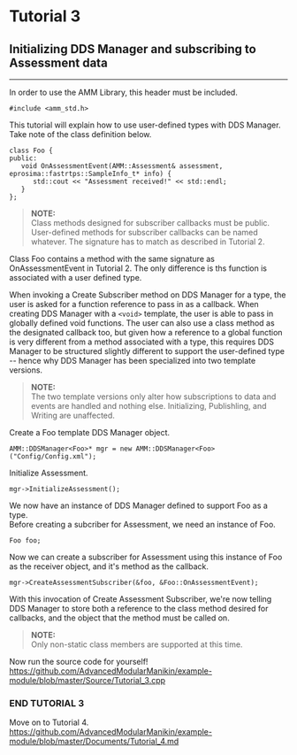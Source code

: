 


# Tutorial 3
## Initializing <TYPE> DDS Manager and subscribing to Assessment data

---

In order to use the AMM Library, this header must be included.
```
#include <amm_std.h>
```


This tutorial will explain how to use user-defined types with DDS Manager.\
Take note of the class definition below.
```
class Foo {
public:
   void OnAssessmentEvent(AMM::Assessment& assessment, eprosima::fastrtps::SampleInfo_t* info) {
      std::cout << "Assessment received!" << std::endl;
   }
};
```
> **NOTE:**\
Class methods designed for subscriber callbacks must be public. User-defined methods for subscriber callbacks can be named whatever. The signature has to match as described in Tutorial 2.

Class Foo contains a method with the same signature as OnAssessmentEvent in Tutorial 2.
The only difference is ths function is associated with a user defined type.

When invoking a Create Subscriber method on DDS Manager for a type, the user is asked for a function reference to pass in as a callback. When creating DDS Manager with a `<void>` template, the user is able to pass in globally defined void functions. The user can also use a class method as the designated callback too, but given how a reference to a global function is very different from a method associated with a type, this requires DDS Manager to be structured slightly different to support the user-defined type -- hence why DDS Manager has been specialized into two template versions.

> **NOTE:**\
The two template versions only alter how subscriptions to data and events are handled and nothing else.
Initializing, Publishling, and Writing are unaffected.


Create a Foo template DDS Manager object.
```
AMM::DDSManager<Foo>* mgr = new AMM::DDSManager<Foo>("Config/Config.xml");
```

Initialize Assessment.
```
mgr->InitializeAssessment();
```


We now have an instance of DDS Manager defined to support Foo as a type.\
Before creating a subcriber for Assessment, we need an instance of Foo.
```
Foo foo;
```

Now we can create a subscriber for Assessment using this instance of Foo as the receiver object, and it's method as the callback.
```
mgr->CreateAssessmentSubscriber(&foo, &Foo::OnAssessmentEvent);
```

With this invocation of Create Assessment Subscriber, we're now telling DDS Manager to store both a reference to the class method desired for callbacks, and the object that the method must be called on.

> **NOTE:**\
Only non-static class members are supported at this time.


Now run the source code for yourself!\
https://github.com/AdvancedModularManikin/example-module/blob/master/Source/Tutorial_3.cpp

### END TUTORIAL 3

Move on to Tutorial 4.\
https://github.com/AdvancedModularManikin/example-module/blob/master/Documents/Tutorial_4.md
